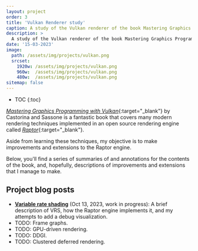 ```yaml
---
layout: project
order: 3
title: 'Vulkan Renderer study'
caption: A study of the Vulkan renderer of the book Mastering Graphics Programming with Vulkan by Castorina and Sassone.
description: >
  A study of the Vulkan renderer of the book Mastering Graphics Programming with Vulkan by Castorina and Sassone.
date: '15-03-2023'
image: 
  path: /assets/img/projects/vulkan.png
  srcset: 
    1920w: /assets/img/projects/vulkan.png
    960w:  /assets/img/projects/vulkan.png
    480w:  /assets/img/projects/vulkan.png
sitemap: false
---
```


* TOC
{:toc}

[*Mastering Graphics Programming with Vulkan*](https://www.packtpub.com/product/mastering-graphics-programming-with-vulkan/9781803244792){:target="_blank"} by Castorina and Sassone is a fantastic book that covers many modern rendering techniques implemented in an open source rendering engine called [*Raptor*](https://github.com/PacktPublishing/Mastering-Graphics-Programming-with-Vulkan){:target="_blank"}.

Aside from learning these techniques, my objective is to make improvements and extensions to the Raptor engine.

Below, you'll find a series of summaries of and annotations for the contents of the book, and, hopefully, descriptions of improvements and extensions that I manage to make.

## Project blog posts

- **[Variable rate shading](/blog/vulkan/2023-10-13-vulkan-variable-rate-shading)** (Oct 13, 2023, work in progress): A brief description of VRS, how the Raptor engine implements it, and my attempts to add a debug visualization.
- TODO: Frame graphs.
- TODO: GPU-driven rendering.
- TODO: DDGI.
- TODO: Clustered deferred rendering.